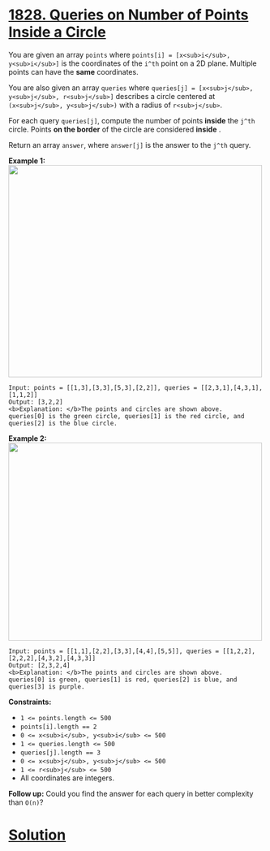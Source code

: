 # [1828. Queries on Number of Points Inside a Circle](https://leetcode.com/problems/queries-on-number-of-points-inside-a-circle/description/)

You are given an array `points` where `points[i] = [x<sub>i</sub>, y<sub>i</sub>]` is the coordinates of the `i^th` point on a 2D plane. Multiple points can have the **same**  coordinates.

You are also given an array `queries` where `queries[j] = [x<sub>j</sub>, y<sub>j</sub>, r<sub>j</sub>]` describes a circle centered at `(x<sub>j</sub>, y<sub>j</sub>)` with a radius of `r<sub>j</sub>`.

For each query `queries[j]`, compute the number of points **inside**  the `j^th` circle. Points **on the border**  of the circle are considered **inside** .

Return an array `answer`, where `answer[j]` is the answer to the `j^th` query.

**Example 1:** 
<img alt="" src="https://assets.leetcode.com/uploads/2021/03/25/chrome_2021-03-25_22-34-16.png" style="width: 500px; height: 418px;">

```
Input: points = [[1,3],[3,3],[5,3],[2,2]], queries = [[2,3,1],[4,3,1],[1,1,2]]
Output: [3,2,2]
<b>Explanation: </b>The points and circles are shown above.
queries[0] is the green circle, queries[1] is the red circle, and queries[2] is the blue circle.
```

**Example 2:** 
<img alt="" src="https://assets.leetcode.com/uploads/2021/03/25/chrome_2021-03-25_22-42-07.png" style="width: 500px; height: 390px;">

```
Input: points = [[1,1],[2,2],[3,3],[4,4],[5,5]], queries = [[1,2,2],[2,2,2],[4,3,2],[4,3,3]]
Output: [2,3,2,4]
<b>Explanation: </b>The points and circles are shown above.
queries[0] is green, queries[1] is red, queries[2] is blue, and queries[3] is purple.
```

**Constraints:** 

- `1 <= points.length <= 500`
- `points[i].length == 2`
- `0 <= x<sub>​​​​​​i</sub>, y<sub>​​​​​​i</sub> <= 500`
- `1 <= queries.length <= 500`
- `queries[j].length == 3`
- `0 <= x<sub>j</sub>, y<sub>j</sub> <= 500`
- `1 <= r<sub>j</sub> <= 500`
- All coordinates are integers.

**Follow up:**  Could you find the answer for each query in better complexity than `O(n)`?


# [Solution](https://github.com/vjpatel077/LeetCode/blob/master/Array/02-05-2023/Sol1.java)
